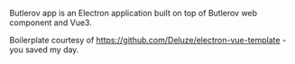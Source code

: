 Butlerov app is an Electron application built on top of Butlerov web component and Vue3.


Boilerplate courtesy of https://github.com/Deluze/electron-vue-template - you saved my day.